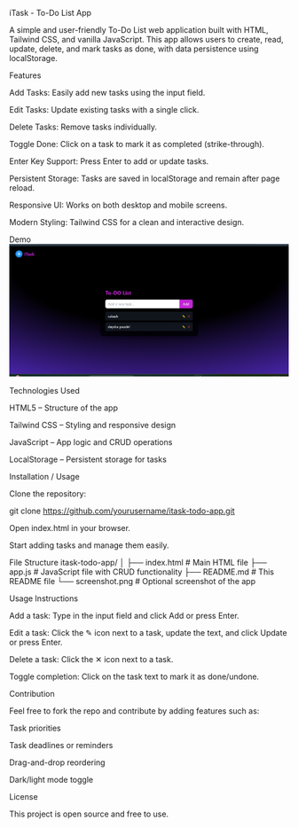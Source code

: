 iTask - To-Do List App

A simple and user-friendly To-Do List web application built with HTML, Tailwind CSS, and vanilla JavaScript.
This app allows users to create, read, update, delete, and mark tasks as done, with data persistence using localStorage.

Features

Add Tasks: Easily add new tasks using the input field.

Edit Tasks: Update existing tasks with a single click.

Delete Tasks: Remove tasks individually.

Toggle Done: Click on a task to mark it as completed (strike-through).

Enter Key Support: Press Enter to add or update tasks.

Persistent Storage: Tasks are saved in localStorage and remain after page reload.

Responsive UI: Works on both desktop and mobile screens.

Modern Styling: Tailwind CSS for a clean and interactive design.

Demo
![Screenshot of iTask App](screenshot.png)





Technologies Used

HTML5 – Structure of the app

Tailwind CSS – Styling and responsive design

JavaScript – App logic and CRUD operations

LocalStorage – Persistent storage for tasks

Installation / Usage

Clone the repository:

git clone https://github.com/yourusername/itask-todo-app.git


Open index.html in your browser.

Start adding tasks and manage them easily.

File Structure
itask-todo-app/
│
├── index.html       # Main HTML file
├── app.js           # JavaScript file with CRUD functionality
├── README.md        # This README file
└── screenshot.png   # Optional screenshot of the app

Usage Instructions

Add a task: Type in the input field and click Add or press Enter.

Edit a task: Click the ✎ icon next to a task, update the text, and click Update or press Enter.

Delete a task: Click the ✕ icon next to a task.

Toggle completion: Click on the task text to mark it as done/undone.

Contribution

Feel free to fork the repo and contribute by adding features such as:

Task priorities

Task deadlines or reminders

Drag-and-drop reordering

Dark/light mode toggle

License

This project is open source and free to use.
